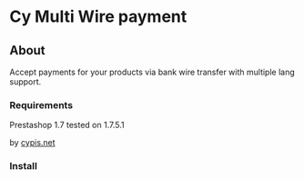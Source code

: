# Cy Multi Wire payment

## About

Accept payments for your products via bank wire transfer with multiple lang support.


### Requirements

Prestashop 1.7 tested on 1.7.5.1

by [cypis.net](https://www.cypis.net)

### Install


